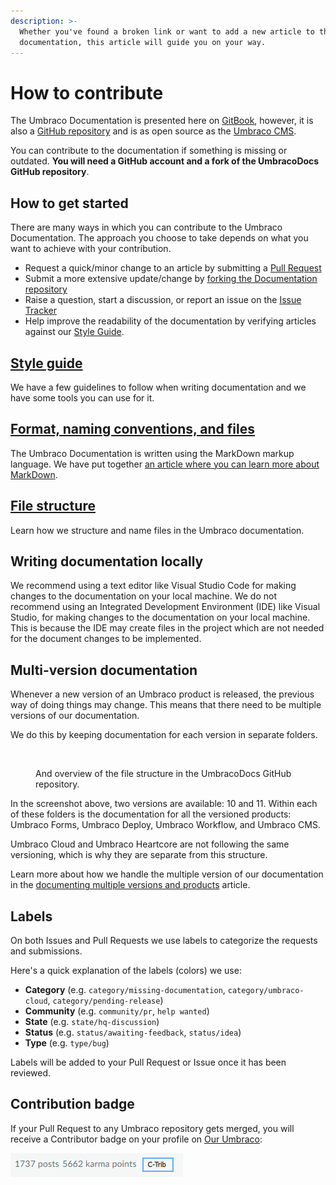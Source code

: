 ```yaml
---
description: >-
  Whether you've found a broken link or want to add a new article to the Umbraco
  documentation, this article will guide you on your way.
---
```


# How to contribute

The Umbraco Documentation is presented here on [GitBook](https://docs.umbraco.com), however, it is also a [GitHub repository](https://github.com/umbraco/UmbracoDocs) and is as open source as the [Umbraco CMS](https://github.com/umbraco/Umbraco-CMS).

You can contribute to the documentation if something is missing or outdated. **You will need a GitHub account and a fork of the UmbracoDocs GitHub repository**.

## How to get started

There are many ways in which you can contribute to the Umbraco Documentation. The approach you choose to take depends on what you want to achieve with your contribution.

* Request a quick/minor change to an article by submitting a [Pull Request](pull-request.md#option-1-creating-a-pr-directly-on-github)
* Submit a more extensive update/change by [forking the Documentation repository](pull-request.md#options-2-creating-a-pr-through-a-fork)
* Raise a question, start a discussion, or report an issue on the [Issue Tracker](issues.md)
* Help improve the readability of the documentation by verifying articles against our [Style Guide](../style-guide/#test-the-docs-yourself).

## [Style guide](../style-guide/)

We have a few guidelines to follow when writing documentation and we have some tools you can use for it.

## [Format, naming conventions, and files](../style-guide/markdown-conventions.md)

The Umbraco Documentation is written using the MarkDown markup language. We have put together [an article where you can learn more about MarkDown](../style-guide/markdown-conventions.md).

## [File structure](../style-guide/structure.md)

Learn how we structure and name files in the Umbraco documentation.

## Writing documentation locally

We recommend using a text editor like Visual Studio Code for making changes to the documentation on your local machine. We do not recommend using an Integrated Development Environment (IDE) like Visual Studio, for making changes to the documentation on your local machine. This is because the IDE may create files in the project which are not needed for the document changes to be implemented.

## Multi-version documentation

Whenever a new version of an Umbraco product is released, the previous way of doing things may change. This means that there need to be multiple versions of our documentation.

We do this by keeping documentation for each version in separate folders.

<figure><img src="../../../.gitbook/assets/repository-folder-structure.png" alt=""><figcaption><p>And overview of the file structure in the UmbracoDocs GitHub repository.</p></figcaption></figure>

In the screenshot above, two versions are available: 10 and 11. Within each of these folders is the documentation for all the versioned products: Umbraco Forms, Umbraco Deploy, Umbraco Workflow, and Umbraco CMS.

Umbraco Cloud and Umbraco Heartcore are not following the same versioning, which is why they are separate from this structure.

Learn more about how we handle the multiple version of our documentation in the [documenting multiple versions and products](https://docs.umbraco.com/welcome/documentation-and-versions) article.

## Labels

On both Issues and Pull Requests we use labels to categorize the requests and submissions.

Here's a quick explanation of the labels (colors) we use:

* **Category** (e.g. `category/missing-documentation`, `category/umbraco-cloud`, `category/pending-release`)
* **Community** (e.g. `community/pr`, `help wanted`)
* **State** (e.g. `state/hq-discussion`)
* **Status** (e.g. `status/awaiting-feedback`, `status/idea`)
* **Type** (e.g. `type/bug`)

Labels will be added to your Pull Request or Issue once it has been reviewed.

## Contribution badge

If your Pull Request to any Umbraco repository gets merged, you will receive a Contributor badge on your profile on [Our Umbraco](https://our.umbraco.com):

![Contributor badge on Our](../images/c-trib-badge.png)
